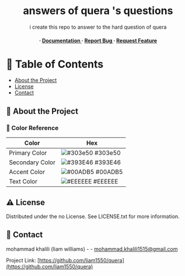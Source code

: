 <div align='center'>

<h1>answers of quera 's questions</h1>
<p>i create this repo to answer to the hard question of quera</p>

<h4> <span> · </span> <a href="https://github.com/liam1550/quera/blob/master/README.md"> Documentation </a> <span> · </span> <a href="https://github.com/liam1550/quera/issues"> Report Bug </a> <span> · </span> <a href="https://github.com/liam1550/quera/issues"> Request Feature </a> </h4>


</div>

# :notebook_with_decorative_cover: Table of Contents

- [About the Project](#star2-about-the-project)
- [License](#warning-license)
- [Contact](#handshake-contact)


## :star2: About the Project

### :art: Color Reference
| Color | Hex |
| --------------- | ---------------------------------------------------------------- |
| Primary Color | ![#303e50](https://via.placeholder.com/10/303e50?text=+) #303e50 |
| Secondary Color | ![#393E46](https://via.placeholder.com/10/393E46?text=+) #393E46 |
| Accent Color | ![#00ADB5](https://via.placeholder.com/10/00ADB5?text=+) #00ADB5 |
| Text Color | ![#EEEEEE](https://via.placeholder.com/10/EEEEEE?text=+) #EEEEEE |

## :warning: License

Distributed under the no License. See LICENSE.txt for more information.

## :handshake: Contact

mohammad khalili (liam williams) - - mohammad.khalili1515@gmail.com

Project Link: [https://github.com/liam1550/quera](https://github.com/liam1550/quera)

